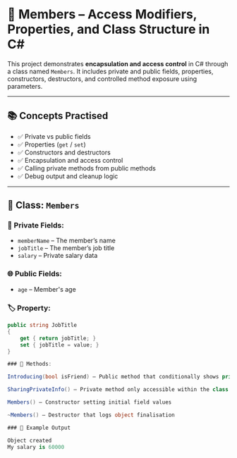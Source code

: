 # 👤 Members – Access Modifiers, Properties, and Class Structure in C#

This project demonstrates **encapsulation and access control** in C# through a class named `Members`. It includes private and public fields, properties, constructors, destructors, and controlled method exposure using parameters.

---

## 📚 Concepts Practised

- ✅ Private vs public fields
- ✅ Properties (`get` / `set`)
- ✅ Constructors and destructors
- ✅ Encapsulation and access control
- ✅ Calling private methods from public methods
- ✅ Debug output and cleanup logic

---

## 🧱 Class: `Members`

### 🔐 Private Fields:
- `memberName` – The member’s name  
- `jobTitle` – The member’s job title  
- `salary` – Private salary data

### 🌐 Public Fields:
- `age` – Member's age

### 🏷️ Property:
```csharp
public string JobTitle
{
    get { return jobTitle; }
    set { jobTitle = value; }
}

### 🧰 Methods:

Introducing(bool isFriend) – Public method that conditionally shows private details

SharingPrivateInfo() – Private method only accessible within the class

Members() – Constructor setting initial field values

~Members() – Destructor that logs object finalisation

### 🧪 Example Output

Object created
My salary is 60000